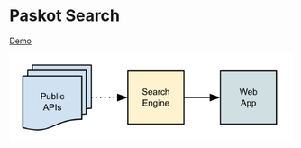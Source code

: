 # Paskot Search

[Demo](https://paskot.herokuapp.com)

![diagram](resources/diagram.png?raw=true "Diagram")
